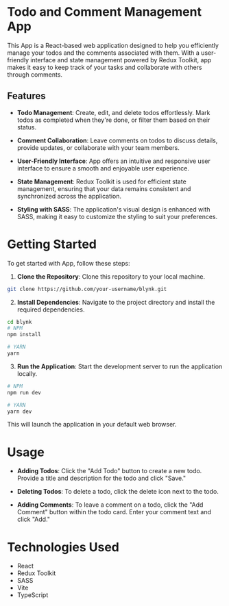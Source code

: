 # Todo and Comment Management App

This App is a React-based web application designed to help you efficiently manage your todos and the comments associated with them. With a user-friendly interface and state management powered by Redux Toolkit, app makes it easy to keep track of your tasks and collaborate with others through comments.

## Features

- **Todo Management**: Create, edit, and delete todos effortlessly. Mark todos as completed when they're done, or filter them based on their status.

- **Comment Collaboration**: Leave comments on todos to discuss details, provide updates, or collaborate with your team members.

- **User-Friendly Interface**: App offers an intuitive and responsive user interface to ensure a smooth and enjoyable user experience.

- **State Management**: Redux Toolkit is used for efficient state management, ensuring that your data remains consistent and synchronized across the application.

- **Styling with SASS**: The application's visual design is enhanced with SASS, making it easy to customize the styling to suit your preferences.

# Getting Started

To get started with App, follow these steps:

1. **Clone the Repository**: Clone this repository to your local machine.

```bash
git clone https://github.com/your-username/blynk.git
```

2. **Install Dependencies**: Navigate to the project directory and install the required dependencies.

```bash
cd blynk
# NPM
npm install

# YARN
yarn
```

3. **Run the Application**: Start the development server to run the application locally.

```bash
# NPM
npm run dev

# YARN
yarn dev
```

This will launch the application in your default web browser.

# Usage

- **Adding Todos**: Click the "Add Todo" button to create a new todo. Provide a title and description for the todo and click "Save."

- **Deleting Todos**: To delete a todo, click the delete icon next to the todo.

- **Adding Comments**: To leave a comment on a todo, click the "Add Comment" button within the todo card. Enter your comment text and click "Add."

# Technologies Used

- React
- Redux Toolkit
- SASS
- Vite
- TypeScript
